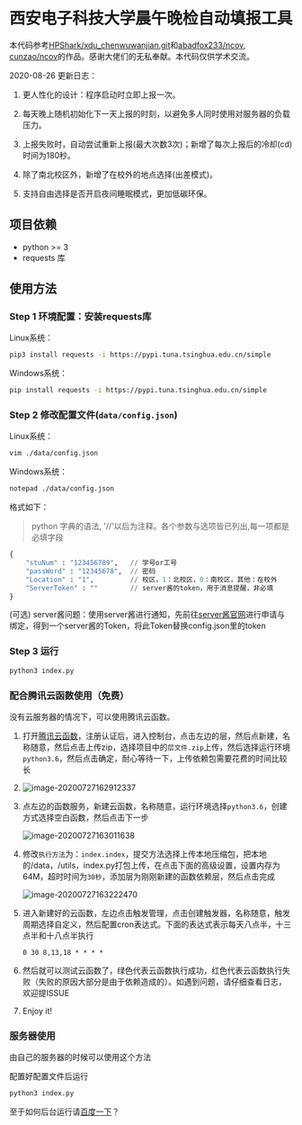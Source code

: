 # 西安电子科技大学晨午晚检自动填报工具

本代码参考[HPShark/xdu_chenwuwanjian.git](https://github.com/HPShark/xdu_chenwuwanjian)和[abadfox233/ncov](https://github.com/abadfox233/ncov), [cunzao/ncov](https://github.com/cunzao/ncov)的作品。感谢大佬们的无私奉献。本代码仅供学术交流。

2020-08-26 更新日志：

1. 更人性化的设计：程序启动时立即上报一次。

2. 每天晚上随机初始化下一天上报的时刻，以避免多人同时使用对服务器的负载压力。

3. 上报失败时，自动尝试重新上报(最大次数3次)；新增了每次上报后的冷却(cd)时间为180秒。

4. 除了南北校区外，新增了在校外的地点选择(出差模式)。

5. 支持自由选择是否开启夜间睡眠模式，更加低碳环保。

## 项目依赖

* python >= 3
* requests 库

## 使用方法

### Step 1 环境配置：安装requests库

Linux系统：

```bash
pip3 install requests -i https://pypi.tuna.tsinghua.edu.cn/simple
```

Windows系统：

```bash
pip install requests -i https://pypi.tuna.tsinghua.edu.cn/simple
```

### Step 2 修改配置文件(`data/config.json`)

Linux系统：

```bash
vim ./data/config.json
```

Windows系统：

```bash
notepad ./data/config.json
```

格式如下：

> python 字典的语法, '//'以后为注释。各个参数与选项皆已列出,每一项都是必填字段

```python
{
    "stuNum" : "123456789",   // 学号or工号
    "passWord" : "12345678",  // 密码
    "Location" : "1",         // 校区，1：北校区，0：南校区，其他：在校外
    "ServerToken" : ""        // server酱的token，用于消息提醒，非必填
}
```

(可选) server酱问题：使用server酱进行通知，先前往[server酱官网](http://sc.ftqq.com/)进行申请与绑定，得到一个server酱的Token，将此Token替换config.json里的token

### Step 3 运行

```bash
python3 index.py
```

### 配合腾讯云函数使用（免费）

没有云服务器的情况下，可以使用腾讯云函数。

1. 打开[腾讯云函数](https://console.cloud.tencent.com/scf/index?rid=1)，注册认证后，进入控制台，点击左边的层，然后点新建，名称随意，然后点击上传zip，选择项目中的`层文件.zip`上传，然后选择运行环境`python3.6`，然后点击确定，耐心等待一下，上传依赖包需要花费的时间比较长 

2. ![image-20200727162912337](./img/image-20200727162912337.png)

3. 点左边的函数服务，新建云函数，名称随意，运行环境选择`python3.6`，创建方式选择空白函数，然后点击下一步 

   ![image-20200727163011638](./img/image-20200727163011638.png)

4. 修改`执行方法`为：`index.index`，提交方法选择上传本地压缩包，把本地的/data，/utils，index.py打包上传，在点击下面的高级设置，设置内存为64M，超时时间为`30秒`，添加层为刚刚新建的函数依赖层，然后点击完成

   ![image-20200727163222470](./img/image-20200727163222470.png)

5. 进入新建好的云函数，左边点击触发管理，点击创建触发器，名称随意，触发周期选择自定义，然后配置cron表达式。下面的表达式表示每天八点半，十三点半和十八点半执行

   ```
   0 30 8,13,18 * * * *
   ```

6. 然后就可以测试云函数了，绿色代表云函数执行成功，红色代表云函数执行失败（失败的原因大部分是由于依赖造成的）。如遇到问题，请仔细查看日志，欢迎提ISSUE

7. Enjoy it!

### 服务器使用

由自己的服务器的时候可以使用这个方法

配置好配置文件后运行

```bash
python3 index.py
```

至于如何后台运行请[百度一下](http://www.baidu.com/)？
